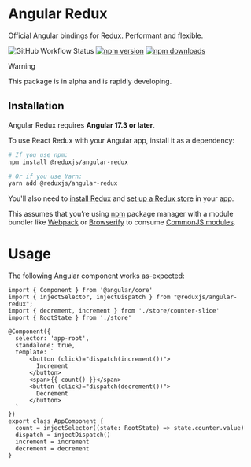 # Angular Redux

Official Angular bindings for [Redux](https://github.com/reduxjs/redux).
Performant and flexible.


![GitHub Workflow Status](https://img.shields.io/github/actions/workflow/status/reduxjs/angular-redux/test.yml?style=flat-square) [![npm version](https://img.shields.io/npm/v/@reduxjs/angular-redux.svg?style=flat-square)](https://www.npmjs.com/package/@reduxjs/angular-redux)
[![npm downloads](https://img.shields.io/npm/dm/@reduxjs/angular-redux.svg?style=flat-square)](https://www.npmjs.com/package/@reduxjs/angular-redux)

> [!WARNING]  
> This package is in alpha and is rapidly developing.

## Installation

Angular Redux requires **Angular 17.3 or later**.

To use React Redux with your Angular app, install it as a dependency:

```bash
# If you use npm:
npm install @reduxjs/angular-redux

# Or if you use Yarn:
yarn add @reduxjs/angular-redux
```

You'll also need to [install Redux](https://redux.js.org/introduction/installation) and [set up a Redux store](https://redux.js.org/recipes/configuring-your-store/) in your app.

This assumes that you’re using [npm](http://npmjs.com/) package manager
with a module bundler like [Webpack](https://webpack.js.org/) or
[Browserify](http://browserify.org/) to consume [CommonJS
modules](https://webpack.js.org/api/module-methods/#commonjs).

# Usage

The following Angular component works as-expected:

```angular-ts
import { Component } from '@angular/core'
import { injectSelector, injectDispatch } from "@reduxjs/angular-redux";
import { decrement, increment } from './store/counter-slice'
import { RootState } from './store'

@Component({
  selector: 'app-root',
  standalone: true,
  template: `
      <button (click)="dispatch(increment())">
        Increment
      </button>
      <span>{{ count() }}</span>
      <button (click)="dispatch(decrement())">
        Decrement
      </button>
  `
})
export class AppComponent {
  count = injectSelector((state: RootState) => state.counter.value)
  dispatch = injectDispatch()
  increment = increment
  decrement = decrement
}
```
